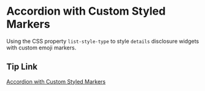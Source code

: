 # Accordion with Custom Styled Markers

Using the CSS property `list-style-type` to style `details` disclosure widgets with custom emoji markers.

## Tip Link

[Accordion with Custom Styled Markers](https://front.tips/accordion-with-custom-styled-markers)
